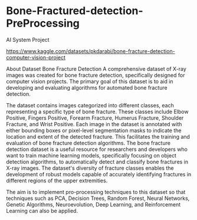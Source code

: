 # Bone-Fractured-detection-PreProcessing
AI System Project

https://www.kaggle.com/datasets/pkdarabi/bone-fracture-detection-computer-vision-project

About Dataset
Bone Fracture Detection
A comprehensive dataset of X-ray images was created for bone fracture detection, specifically designed for computer vision projects. The primary goal of this dataset is to aid in developing and evaluating algorithms for automated bone fracture detection.

The dataset contains images categorized into different classes, each representing a specific type of bone fracture. These classes include Elbow Positive, Fingers Positive, Forearm Fracture, Humerus Fracture, Shoulder Fracture, and Wrist Positive.
Each image in the dataset is annotated with either bounding boxes or pixel-level segmentation masks to indicate the location and extent of the detected fracture. This facilitates the training and evaluation of bone fracture detection algorithms.
The bone fracture detection dataset is a useful resource for researchers and developers who want to train machine learning models, specifically focusing on object detection algorithms, to automatically detect and classify bone fractures in X-ray images. The dataset's diversity of fracture classes enables the development of robust models capable of accurately identifying fractures in different regions of the upper extremities.

The aim is to implement pro-processing techniques to this dataset so that techniques such as PCA, Decision Trees, Random Forest, Neural Networks, Genetic Algorithms, Neuroevolution, Deep Learning, and Reinforcement Learning can also be applied.

